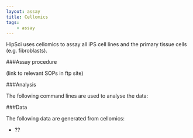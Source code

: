 ```yaml
---
layout: assay
title: Cellomics
tags:
    - assay
---
```


HipSci uses cellomics to assay all iPS cell lines and the
primary tissue cells (e.g. fibroblasts).

###Assay procedure

(link to relevant SOPs in ftp site)

###Analysis

The following command lines are used to analyse the data:

###Data

The following data are generated from cellomics:

*   ??
